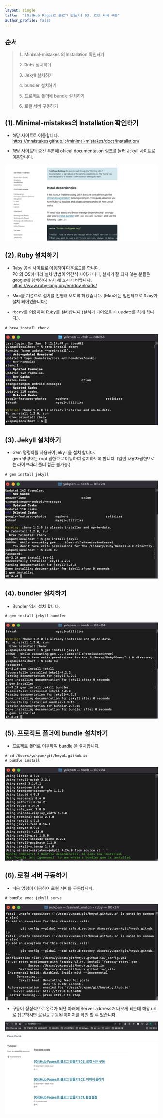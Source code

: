 ```yaml
---
layout: single
title:  "[GitHub Pages로 블로그 만들기] 03. 로컬 서버 구동"
author_profile: false
---
```


## 순서

>1. Minimal-mistakes 의 Installation 확인하기
>
>2. Ruby 설치하기
>
>3. Jekyll 설치하기
>
>4. bundler 설치하기
>
>5. 프로젝트 폴더에 bundle 설치하기
>
>6. 로컬 서버 구동하기
>



## (1). Minimal-mistakes의 Installation 확인하기

- 해당 사이트로 이동합니다.  
  https://mmistakes.github.io/minimal-mistakes/docs/installation/

- 해당 사이트의 중간 부분에 offical documentation 링크를 눌러 Jekyll 사이트로 이동합니다.

![git-2022-06-03_01](../images/2022-06-03-git_03/git-2022-06-03_01.png)



## (2). Ruby 설치하기

- Ruby 공식 사이트로 이동하여 다운로드를 합니다.  
  PC 의 OS에 따라 설치 방법이 약간식 차이가 나니, 설치가 잘 되지 않는 분들은 google에 검색하여 설치 해 보시기 바랍니다.   
  https://www.ruby-lang.org/en/downloads/

- Mac을 기준으로 설치를 진행해 보도록 하겠습니다. (Mac에는 일반적으로 Ruby가 설치 되어있습니다.)

- rbenv를 이용하여 Ruby를 설치합니다.(설치가 되어있을 시 update를 하게 됩니다.). 

``` 
# brew install rbenv
```

![git-2022-06-03_02](../images/2022-06-03-git_03/git-2022-06-03_02-4399821.png)



## (3). Jekyll 설치하기 

- Gem 명령어를 사용하여 jekyll 을 설치 합니다.  
  gem 명령어는 root 권한으로 이동하여 설치하도록 합니다. (일반 사용자권한으로는 라이브러리 폴더 접근 불가능.)

```
# gem install jekyll
```

![git-2022-06-03_03](../images/2022-06-03-git_03/git-2022-06-03_03.png)



## (4). bundler 설치하기

- Bundler 역시 설치 합니다.  

``` 
# gem install jekyll bundler
```

![git-2022-06-03_04](../images/2022-06-03-git_03/git-2022-06-03_04.png)



## (5). 프로젝트 폴더에 bundle 설치하기

- 프로젝트 폴더로 이동하여 bundle 을 설치합니다. 

```
# cd /Users/yukpan/git/hmyuk.github.io
# bundle install
```

![](../images/2022-06-03-git_03/git-2022-06-03_05.png)



## (6). 로컬 서버 구동하기

- 다음 명령어 이용하여 로컬 서버를 구동합니다.

```
# bundle exec jekyll serve
```



![git-2022-06-03_06](../images/2022-06-03-git_03/git-2022-06-03_06.png)

- 구동이 정상적으로 완료가 되면 아래에 Server address가 나오게 되는데 해당 url로 접근하시면 로컬로 구동된 페이지를 확인 할 수 있습니다.

![git-2022-06-03_07](../images/2022-06-03-git_03/git-2022-06-03_07.png)
